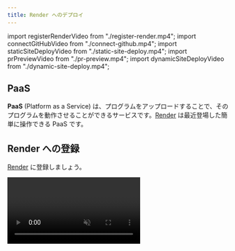 ```yaml
---
title: Render へのデプロイ
---
```


import registerRenderVideo from "./register-render.mp4";
import connectGitHubVideo from "./connect-github.mp4";
import staticSiteDeployVideo from "./static-site-deploy.mp4";
import prPreviewVideo from "./pr-preview.mp4";
import dynamicSiteDeployVideo from "./dynamic-site-deploy.mp4";

## PaaS

**PaaS** (Platform as a Service) は、プログラムをアップロードすることで、そのプログラムを動作させることができるサービスです。[Render](https://render.com/) は最近登場した簡単に操作できる PaaS です。

## Render への登録

[Render](https://render.com/) に登録しましょう。

<video src={registerRenderVideo} controls muted />

初回は、Render の GitHub へのアクセスを許可しないといけません。

<video src={connectGitHubVideo} controls muted />

## 静的サイトと動的サイト

[Render](https://render.com/) に登録すると、最初に次のような画面が現れます。

![Render のホーム画面](./render-home.png)

この画面の `Static Sites` と `Web Services` の違いを解説します。

`Static Sites` は静的ページのことで、大まかに言えば「内容が変化しない Web ページ」です。サーバーにアップロードされてから内容が変化せず、いつ閲覧しても同じページが表示されます。

一方、 Render における `Web Services` は静的ページの対義語にあたる動的ページに分類されます。これは大まかに言えば「内容が変化する Web ページ」で、先ほどやったようなデータベースやサーバーとの通信をすることで閲覧する端末や閲覧する時間によって内容が異なるページが表示されます。

動的ページは SNS やログイン機能のあるページなど、 Web サービスでは必要不可欠ですが、その都度サーバーとの通信をしなければならないため静的ページに比べてサーバー負荷が大きいというデメリットがあります。 Render でも `Static Sites` は無料ですが、`Web Services` はサーバーの性能によって無料〜月 450 ドルのプランを選択することになります。

## 静的サイトのデプロイ

Render を GitHub のリポジトリと接続することで、ファイルを編集するごとに手動でサーバーにアップロードし直す必要なく GitHub での更新に合わせて自動で Web サイトを更新することができます。 事前にアプリケーション全体を GitHub に保存しておいてください。

静的サイトをデプロイするには、ホーム画面から `Static Sites` を選択しましょう。

リポジトリを選択します。

![リポジトリの接続](./connect-repository.png)

設定項目を入力します。

![静的サイトの設定](./static-site-config.png)

`Create Static Site` を押して、ステータスが `Live` になったら成功です！
表示されているリンク (動画の例では `https://render-test-1zpa.onrender.com`) にアプリケーションが公開されています！

<video src={staticSiteDeployVideo} controls muted />

## プルリクエストプレビュー

プルリクエストした内容を実際に確認できるように、プレビューページを自動で生成することもできます。

設定で、`Enable PR Previews` を設定しましょう。

![Enable PR Previews](./enable-pr-previews.png)

プルリクエストをすると画面に変更の内容を反映したサイトへのリンクが表示されるようになるので、そこからプレビューページにアクセスできます！

![PR Preview のリンク](./pr-preview.png)

<video src={prPreviewVideo} controls muted />

## 動的サイトのデプロイ

Render で動的サイトをデプロイするには、ホーム画面から `Web Services` を選択しましょう。

静的サイトのときと同様にリポジトリを選択します。

設定項目を入力します。ここでは Node.js の設定を行っています。

![動的サイトの設定](./dynamic-site-config.png)

ステータスが `Live` になったら成功です！

![Live](./live.png)

<video src={dynamicSiteDeployVideo} controls muted />

:::tip ポート番号

Render では必要ありませんが、PaaS を利用するにあたって、プログラムの改変が必要になる場合があります。ポート番号は、その一例です。ポート番号は `PORT` という名前の環境変数によって指定されています。 Node.js では、環境変数は `process.env` 変数を用いて取得できるので、このポート番号を指定しましょう。

```javascript
app.listen(process.env.PORT || 3000);
```

:::

